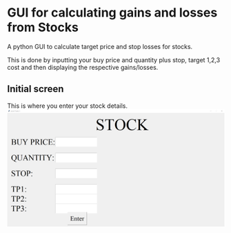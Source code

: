 # GUI for calculating gains and losses from Stocks
A python GUI to calculate target price and stop losses for stocks. 

This is done by inputting your buy price and quantity plus stop, target 1,2,3 cost and then displaying the respective gains/losses. 
## Initial screen
This is where you enter your stock details.
![title](images/image1.PNG)


